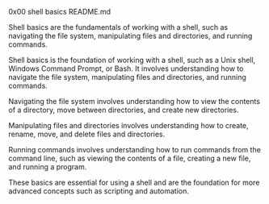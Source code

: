0x00 shell basics README.md

Shell basics are the fundamentals of working with a shell, such as navigating the file system, manipulating files and directories, and running commands.

Shell basics is the foundation of working with a shell, such as a Unix shell, Windows Command Prompt, or Bash. It involves understanding how to navigate the file system, manipulating files and directories, and running commands.

Navigating the file system involves understanding how to view the contents of a directory, move between directories, and create new directories.

Manipulating files and directories involves understanding how to create, rename, move, and delete files and directories.

Running commands involves understanding how to run commands from the command line, such as viewing the contents of a file, creating a new file, and running a program.

These basics are essential for using a shell and are the foundation for more advanced concepts such as scripting and automation.
